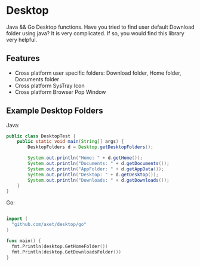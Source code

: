 # Desktop

Java && Go Desktop functions. Have you tried to find user default Download folder using java? It is very complicated. If so, you would find this library very helpful.

## Features

  * Cross platform user specific folders: Download folder, Home folder, Documents folder
  * Cross platform SysTray Icon
  * Cross platform Browser Pop Window

## Example Desktop Folders

Java:

```java
public class DesktopTest {
    public static void main(String[] args) {
        DesktopFolders d = Desktop.getDesktopFolders();

        System.out.println("Home: " + d.getHome());
        System.out.println("Documents: " + d.getDocuments());
        System.out.println("AppFolder: " + d.getAppData());
        System.out.println("Desktop: " + d.getDesktop());
        System.out.println("Downloads: " + d.getDownloads());
    }
}
```

Go:

```go

import (
  "github.com/axet/desktop/go"
)

func main() {
  fmt.Println(desktop.GetHomeFolder())
  fmt.Println(desktop.GetDownloadsFolder())
}

```